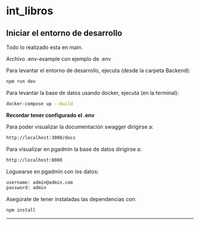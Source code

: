 # int_libros

## Iniciar el entorno de desarrollo

Todo lo realizado esta en main.

Archivo .env-example con ejemplo de .env 

Para levantar el entorno de desarrollo, ejecuta (desde la carpeta Backend):

```bash
npm run dev
```

Para levantar la base de datos usando docker, ejecuta (en la terminal):

```bash
docker-compose up --build
```

**Recordar tener configurado el .env**

Para poder visualizar la documentación swagger dirigirse a:

```bash
http://localhost:3000/docs
```

Para visualizar en pgadmin la base de datos dirigirse a: 

```bash
http://localhost:8080
```

Loguearse en pgadmin con los datos:
```bash
username: admin@admin.com
password: admin
```

Asegúrate de tener instaladas las dependencias con:

```bash
npm install
```

---